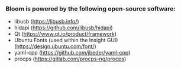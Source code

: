 ### Bloom is powered by the following open-source software:

- libusb (https://libusb.info/)
- hidapi (https://github.com/libusb/hidapi)
- Qt (https://www.qt.io/product/framework)
- Ubuntu Fonts (used within the Insight GUI) (https://design.ubuntu.com/font/)
- yaml-cpp (https://github.com/jbeder/yaml-cpp)
- procps (https://gitlab.com/procps-ng/procps)
